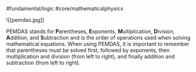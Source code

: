 #fundamental/logic #core/mathematicalphysics 

![[pemdas.jpg]]

PEMDAS stands for **P**arentheses, **E**xponents, **M**ultiplication, **D**ivision, **A**ddition, and **S**ubtraction and is the order of operations used when solving mathematical equations. When using PEMDAS, it is important to remember that parentheses must be solved first, followed by exponents, then multiplication and division (from left to right), and finally addition and subtraction (from left to right).
